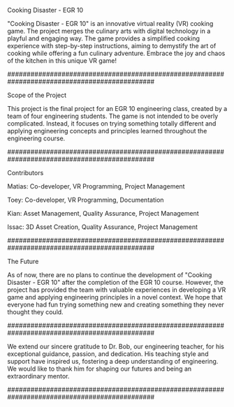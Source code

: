 Cooking Disaster - EGR 10

"Cooking Disaster - EGR 10" is an innovative virtual reality (VR) cooking game. The project merges the culinary 
arts with digital technology in a playful and engaging way. The game provides a simplified cooking experience with 
step-by-step instructions, aiming to demystify the art of cooking while offering a fun culinary adventure. Embrace 
the joy and chaos of the kitchen in this unique VR game!

##############################################################################################

Scope of the Project

This project is the final project for an EGR 10 engineering class, created by a team of four engineering students. 
The game is not intended to be overly complicated. Instead, it focuses on trying something totally different and 
applying engineering concepts and principles learned throughout the engineering course.

##############################################################################################

Contributors

Matias: Co-developer, VR Programming, Project Management

Toey: Co-developer, VR Programming, Documentation

Kian: Asset Management, Quality Assurance, Project Management

Issac: 3D Asset Creation, Quality Assurance, Project Management

##############################################################################################

The Future

As of now, there are no plans to continue the development of "Cooking Disaster - EGR 10" after the completion of the 
EGR 10 course. However, the project has provided the team with valuable experiences in developing a VR game and 
applying engineering principles in a novel context. We hope that everyone had fun trying something new and creating 
something they never thought they could.

##############################################################################################

We extend our sincere gratitude to Dr. Bob, our engineering teacher, for his exceptional guidance, passion, and 
dedication. His teaching style and support have inspired us, fostering a deep understanding of engineering. We 
would like to thank him for shaping our futures and being an extraordinary mentor.

##############################################################################################
